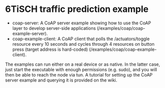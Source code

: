 # 6TiSCH traffic prediction example

* coap-server: A CoAP server example showing how to use the CoAP layer to develop server-side applications (/examples/coap/coap-example-server).
* coap-example-client: A CoAP client that polls the /actuators/toggle resource every 10 seconds and cycles through 4 resources on button press (target address is hard-coded) (/examples/coap/coap-example-client).

The examples can run either on a real device or as native.
In the latter case, just start the executable with enough permissions (e.g. sudo), and you will then be able to reach the node via tun.
A tutorial for setting up the CoAP server example and querying it is provided on the wiki.
